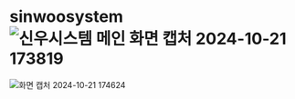 # sinwoosystem![신우시스템 메인 화면 캡처 2024-10-21 173819](https://github.com/user-attachments/assets/fd50aedb-2a39-4bd2-a7ab-4c3e5e8f666f)
![화면 캡처 2024-10-21 174624](https://github.com/user-attachments/assets/f59f4c17-0199-4c17-b909-a1cb10a776d4)
